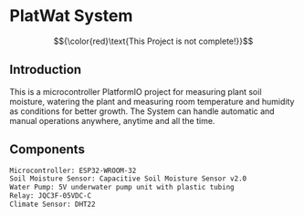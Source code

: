 # PlatWat System

$${\color{red}\text{This Project is not complete!}}$$

## Introduction
This is a microcontroller PlatformIO project for measuring plant soil moisture, watering the plant and measuring room temperature and humidity as conditions for better growth.
The System can handle automatic and manual operations anywhere, anytime and all the time.

## Components
```diff
Microcontroller: ESP32-WROOM-32
Soil Moisture Sensor: Capacitive Soil Moisture Sensor v2.0
Water Pump: 5V underwater pump unit with plastic tubing
Relay: JQC3F-05VDC-C
Climate Sensor: DHT22
```
